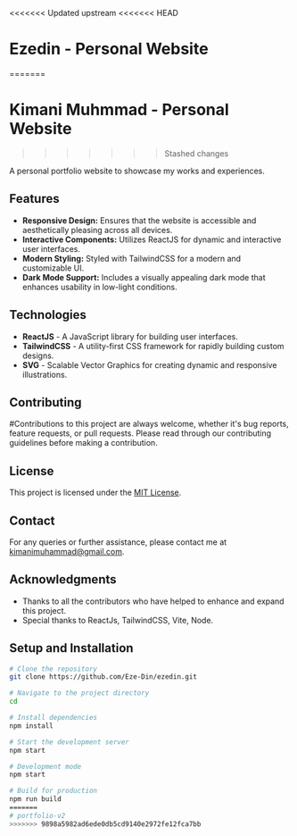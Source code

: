 <<<<<<< Updated upstream
<<<<<<< HEAD
# Ezedin - Personal Website
=======
# Kimani Muhmmad - Personal Website
>>>>>>> Stashed changes

A personal portfolio website to showcase my works and experiences.

## Features

- **Responsive Design:** Ensures that the website is accessible and aesthetically pleasing across all devices.
- **Interactive Components:** Utilizes ReactJS for dynamic and interactive user interfaces.
- **Modern Styling:** Styled with TailwindCSS for a modern and customizable UI.
- **Dark Mode Support:** Includes a visually appealing dark mode that enhances usability in low-light conditions.

## Technologies

- **ReactJS** - A JavaScript library for building user interfaces.
- **TailwindCSS** - A utility-first CSS framework for rapidly building custom designs.
- **SVG** - Scalable Vector Graphics for creating dynamic and responsive illustrations.

## Contributing

#Contributions to this project are always welcome, whether it's bug reports, feature requests, or pull requests. Please read through our contributing guidelines before making a contribution.

## License

This project is licensed under the [MIT License](LICENSE.md).

## Contact

For any queries or further assistance, please contact me at [kimanimuhammad@gmail.com](mailto:kimanimuhammad@gmail.com).

## Acknowledgments

- Thanks to all the contributors who have helped to enhance and expand this project.
- Special thanks to ReactJs, TailwindCSS, Vite, Node.

## Setup and Installation

```bash
# Clone the repository
git clone https://github.com/Eze-Din/ezedin.git

# Navigate to the project directory
cd 

# Install dependencies
npm install

# Start the development server
npm start

# Development mode
npm start

# Build for production
npm run build
=======
# portfolio-v2
>>>>>>> 9898a5982ad6ede0db5cd9140e2972fe12fca7bb
